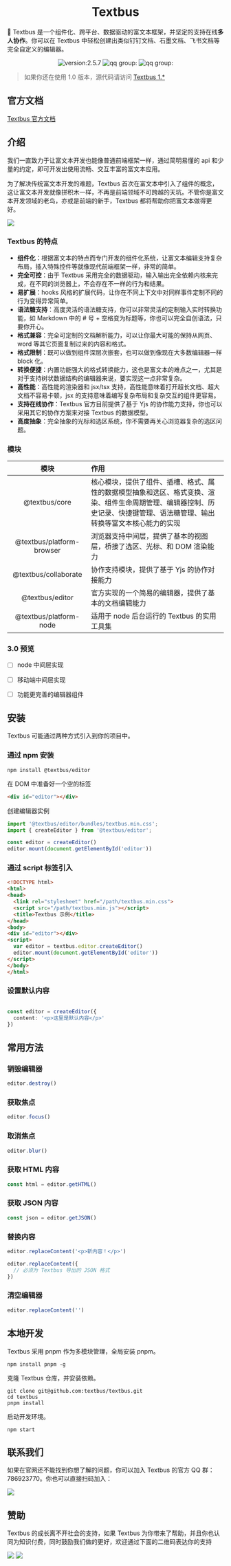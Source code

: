 <h1 align="center">Textbus</h1>

🚀 Textbus 是一个组件化、跨平台、数据驱动的富文本框架，并坚定的支持在线**多人协作**。你可以在 Textbus 中轻松创建出类似钉钉文档、石墨文档、飞书文档等完全自定义的编辑器。

<p align="center">
  <img src="https://img.shields.io/badge/build-passing-green" alt="version:2.5.7">
  <img src="https://img.shields.io/badge/npm-v3.0.0-red" alt="qq group:">
  <img src="https://img.shields.io/badge/QQ Group-786923770-blue" alt="qq group:">
</p>


> 如果你还在使用 1.0 版本，源代码请访问 [Textbus 1.*](https://github.com/textbus/textbus-1.0)
>

## 官方文档

[Textbus 官方文档](https://Textbus.io)

介绍
-------------------------------------------------------------

我们一直致力于让富文本开发也能像普通前端框架一样，通过简明易懂的 api 和少量的约定，即可开发出使用流畅、交互丰富的富文本应用。

为了解决传统富文本开发的难题，Textbus 首次在富文本中引入了组件的概念，这让富文本开发就像拼积木一样，不再是前端领域不可跨越的天坑。不管你是富文本开发领域的老鸟，亦或是前端的新手，Textbus 都将帮助你把富文本做得更好。

![](./_source/demo.png)

### Textbus 的特点

+  **组件化**：根据富文本的特点而专门开发的组件化系统，让富文本编辑支持复杂布局，插入特殊控件等就像现代前端框架一样，非常的简单。
+ **完全可控**：由于 Textbus 采用完全的数据驱动，输入输出完全依赖内核来完成，在不同的浏览器上，不会存在不一样的行为和结果。
+ **易扩展**：hooks 风格的扩展代码，让你在不同上下文中对同样事件定制不同的行为变得异常简单。
+ **语法糖支持**：高度灵活的语法糖支持，你可以非常灵活的定制输入实时转换功能，如 Markdown 中的 # 号 + 空格变为标题等，你也可以完全自创语法，只要你开心。
+ **格式兼容**：完全可定制的文档解析能力，可以让你最大可能的保持从网页、word 等其它页面复制过来的内容和格式。
+ **格式限制**：既可以做到组件深层次嵌套，也可以做到像现在大多数编辑器一样 block 化。
+ **转换便捷**：内置功能强大的格式转换能力，这也是富文本的难点之一，尤其是对于支持树状数据结构的编辑器来说，要实现这一点非常复杂。
+ **高性能**：高性能的渲染器和 jsx/tsx 支持，高性能意味着打开超长文档、超大文档不容易卡顿，jsx 的支持意味着编写复杂布局和复杂交互的组件更容易。
+ **支持在线协作**：Textbus 官方目前提供了基于 Yjs 的协作能力支持，你也可以采用其它的协作方案来对接 Textbus 的数据模型。
+ **高度抽象**：完全抽象的光标和选区系统，你不需要再关心浏览器复杂的选区问题。


### 模块

|            模块             | 作用                                                                                    |
|:-------------------------:|:--------------------------------------------------------------------------------------|
|       @textbus/core       | 核心模块，提供了组件、插槽、格式、属性的数据模型抽象和选区、格式变换、渲染、组件生命周期管理、编辑器控制、历史记录、快捷键管理、语法糖管理、输出转换等富文本核心能力的实现 |
| @textbus/platform-browser | 浏览器支持中间层，提供了基本的视图层，桥接了选区、光标、和 DOM 渲染能力                                                |
|   @textbus/collaborate    | 协作支持模块，提供了基于 Yjs 的协作对接能力                                                              |
|      @textbus/editor      | 官方实现的一个简易的编辑器，提供了基本的文档编辑能力                                                            |
|  @textbus/platform-node   | 适用于 node 后台运行的 Textbus 的实用工具集                                                         |


### 3.0 预览
+ [ ] node 中间层实现
+ [ ] 移动端中间层实现
+ [ ] 功能更完善的编辑器组件


## 安装

Textbus 可能通过两种方式引入到你的项目中。

### 通过 npm 安装
```
npm install @textbus/editor
```
在 DOM 中准备好一个空的标签
```html
<div id="editor"></div>
```

创建编辑器实例

```ts
import '@textbus/editor/bundles/textbus.min.css';
import { createEditor } from '@textbus/editor';

const editor = createEditor()
editor.mount(document.getElementById('editor'))
```


### 通过 script 标签引入

```html
<!DOCTYPE html>
<html>
<head>
  <link rel="stylesheet" href="/path/textbus.min.css">
  <script src="/path/textbus.min.js"></script>
  <title>Textbus 示例</title>
</head>
<body>
<div id="editor"></div>
<script>
  var editor = textbus.editor.createEditor()
  editor.mount(document.getElementById('editor'))
</script>
</body>
</html>
```

### 设置默认内容

```ts

const editor = createEditor({
  content: '<p>这里是默认内容</p>'
})
```

## 常用方法

### 销毁编辑器
```ts
editor.destroy()
```

### 获取焦点
```ts
editor.focus()
```

### 取消焦点
```ts
editor.blur()
```

### 获取 HTML 内容
```ts
const html = editor.getHTML()
```

### 获取 JSON 内容
```ts
const json = editor.getJSON()
```

### 替换内容
```ts
editor.replaceContent('<p>新内容！</p>')

editor.replaceContent({
  // 必须为 Textbus 导出的 JSON 格式
})
```

### 清空编辑器
```ts
editor.replaceContent('')
```
## 本地开发

Textbus 采用 pnpm 作为多模块管理，全局安装 pnpm。

```
npm install pnpm -g
```

克隆 Textbus 仓库，并安装依赖。

```
git clone git@github.com:textbus/textbus.git
cd textbus
pnpm install
```

启动开发环境。

```
npm start
```

## 联系我们

如果在官网还不能找到你想了解的问题，你可以加入 Textbus 的官方 QQ 群：786923770。你也可以直接扫码加入：

![](./_source/qq-group.jpg)

## 赞助

Textbus 的成长离不开社会的支持，如果 Textbus 为你带来了帮助，并且你也认同为知识付费，同时鼓励我们做的更好，欢迎通过下面的二维码表达你的支持

![](./_source/wx.jpg) ![](./_source/alipay.jpg)

